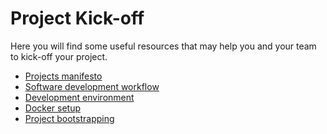 # Project Kick-off

Here you will find some useful resources that may help you and your team to 
kick-off your project.

- [Projects manifesto](./manifesto/README.md)
- [Software development workflow](./workflow.md)
- [Development environment](./environment.md)
- [Docker setup](./docker.md)
- [Project bootstrapping](./bootstrapping.md)